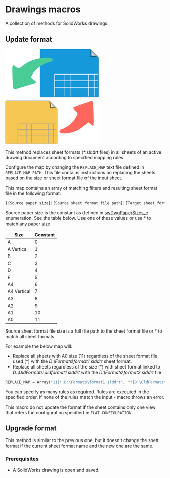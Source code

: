 # Drawings macros

A collection of methods for SolidWorks drawings.

## Update format

![Update format icon](../../Resources/ChangeFormat.png "Update format")

This method replaces sheet formats (*.slddrt files) in all sheets of an active drawing document according to specified mapping rules.

Configure the map by changing the `REPLACE_MAP` text file defined in `REPLACE_MAP_PATH`. This file contains instructions on replacing the sheets based on the size or sheet format file of the input sheet.

This map contains an array of matching filters and resulting sheet format file in the following format:

~~~ vb
|{Source paper size}|{Source sheet format file path}|{Target sheet format file path}
~~~

Source paper size is the constant as defined in [swDwgPaperSizes_e](https://help.solidworks.com/2016/english/api/swconst/solidworks.interop.swconst~solidworks.interop.swconst.swdwgpapersizes_e.html) enumeration. See the table below. Use one of these values or use \* to match any paper size

| Size        | Constant |
|-------------|----------|
| A           | 0        |
| A Vertical  | 1        |
| B           | 2        |
| C           | 3        |
| D           | 4        |
| E           | 5        |
| A4          | 6        |
| A4 Vertical | 7        |
| A3          | 8        |
| A2          | 9        |
| A1          | 10       |
| A0          | 11       |

Source sheet format file size is a full file path to the sheet format file or \* to match all sheet formats.

For example the below map will:

* Replace all sheets with A0 size (11) regardless of the sheet format file used (\*) with the *D:\Formats\format1.slddrt* sheet format.
* Replace all sheets regardless of the size (\*) with sheet format linked to *D:\OldFormats\oldformat1.slddrt* with the *D:\Formats\format2.slddrt* file

~~~ vb
REPLACE_MAP = Array("11|*|D:\Formats\format1.slddrt", "*|D:\OldFormats\oldformat1.slddrt|D:\Formats\format2.slddrt")
~~~

You can specify as many rules as required. Rules are executed in the specified order. If none of the rules match the input - macro throws an error.

This macro do not update the format if the sheet contains only one view that refers the configuration specified in `FLAT_CONFIGURATION`.

## Upgrade format

This method is similar to the previous one, but it doesn't change the shett format if the current sheet format name and the new one are the same.

### Prerequisites

* A SolidWorks drawing is open and saved.
